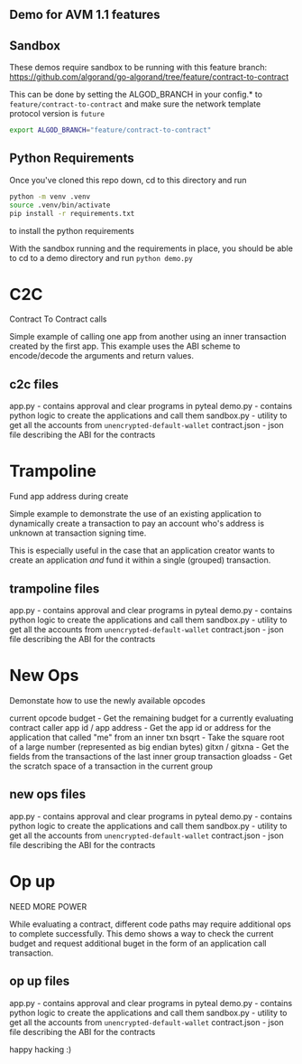 Demo for AVM 1.1 features
-------------------------


## Sandbox 

These demos require sandbox to be running with this feature branch: https://github.com/algorand/go-algorand/tree/feature/contract-to-contract

This can be done by setting the ALGOD_BRANCH in your config.* to `feature/contract-to-contract` and make sure the network template protocol version is `future`
```sh
export ALGOD_BRANCH="feature/contract-to-contract"
```


## Python Requirements

Once you've cloned this repo down, cd to this directory and run

```sh
python -m venv .venv
source .venv/bin/activate
pip install -r requirements.txt
```

to install the python requirements

With the sandbox running and the requirements in place, you should be able to cd to a demo directory and run  `python demo.py` 


# C2C 

Contract To Contract calls

Simple example of calling one app from another using an inner transaction created by the first app.  This example uses the ABI scheme to encode/decode the arguments and return values.

## c2c files

app.py  - contains approval and clear programs in pyteal
demo.py - contains python logic to create the applications and call them
sandbox.py - utility to get all the accounts from `unencrypted-default-wallet`
contract.json - json file describing the ABI for the contracts

# Trampoline

Fund app address during create

Simple example to demonstrate the use of an existing application to dynamically create a transaction to pay an account who's address is unknown at transaction signing time. 

This is especially useful in the case that an application creator wants to create an application _and_ fund it within a single (grouped) transaction.

## trampoline files

app.py  - contains approval and clear programs in pyteal
demo.py - contains python logic to create the applications and call them
sandbox.py - utility to get all the accounts from `unencrypted-default-wallet`
contract.json - json file describing the ABI for the contracts

# New Ops

Demonstate how to use the newly available opcodes

current opcode budget - Get the remaining budget for a currently evaluating contract
caller app id / app address - Get the app id or address for the application that called "me" from an inner txn
bsqrt - Take the square root of a large number (represented as big endian bytes)
gitxn / gitxna - Get the fields from the transactions of the last inner group transaction
gloadss - Get the scratch space of a transaction in the current group

## new ops files

app.py  - contains approval and clear programs in pyteal
demo.py - contains python logic to create the applications and call them
sandbox.py - utility to get all the accounts from `unencrypted-default-wallet`
contract.json - json file describing the ABI for the contracts

# Op up

NEED MORE POWER

While evaluating a contract, different code paths may require additional ops to complete successfully. This demo shows a way to check the current budget and request additional buget in the form of an application call transaction.

## op up files

app.py  - contains approval and clear programs in pyteal
demo.py - contains python logic to create the applications and call them
sandbox.py - utility to get all the accounts from `unencrypted-default-wallet`
contract.json - json file describing the ABI for the contracts




happy hacking :)